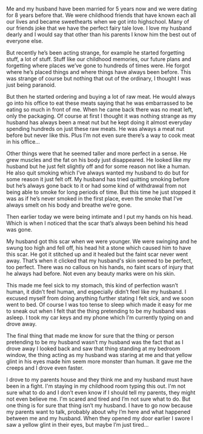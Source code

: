 Me and my husband have been married for 5 years now and we were dating for 8 years before that. We were childhood friends that have known each all our lives and became sweethearts when we got into highschool. Many of our friends joke that we have the perfect fairy tale love. I love my husband dearly and I would say that other than his parents I know him the best out of everyone else. 

But recently he’s been acting strange, for example he started forgetting stuff, a lot of stuff. Stuff like our childhood memories, our future plans and forgetting where places we’ve gone to hundreds of times were. He forgot where he’s placed things and where things have always been before. This was strange of course but nothing that out of the ordinary, I thought I was just being paranoid. 

But then he started ordering and buying a lot of raw meat. He would always go into his office to eat these meats saying that he was embarrassed to be eating so much in front of me. When he came back there was no meat left, only the packaging. Of course at first I thought it was nothing strange as my husband has always been a meat nut but he kept doing it almost everyday spending hundreds on just these raw meats. He was always a meat nut before but never like this. Plus I’m not even sure there’s a way to cook meat in his office…

Other things were that he seemed taller and more perfect in a sense. He grew muscles and the fat on his body just disappeared. He looked like my husband but he just felt slightly off and for some reason not like a human. He also quit smoking which I’ve always wanted my husband to do but for some reason it just felt off. My husband has tried quitting smoking before but he’s always gone back to it or had some kind of withdrawal from not being able to smoke for long periods of time. But this time he just stopped it was as if he’s never smoked in the first place, even the smoke that I’ve always smelt on his body and breathe we’re gone.

Then earlier today we were being intimate and I put my hands on his head. Which is when I noticed that the scar that’s always been behind his head was gone.

 My husband got this scar when we were younger. We were swinging and he swung too high and fell off, his head hit a stone which caused him to have this scar. He got it stitched up and it healed but the faint scar never went away. That’s when it clicked that my husband's skin seemed to be perfect, too perfect. There was no callous on his hands, no faint scars of injury that he always had before. Not even any beauty marks were on his skin. 

This made me feel sick to my stomach, this kind of perfection wasn’t human, it didn’t feel human, and especially didn’t feel like my husband. I excused myself from doing anything further stating I felt sick, and we soon went to bed. Of course I was too tense to sleep which made it easy for me to sneak out when I felt that the thing pretending to be my husband was asleep. I took my car keys and my phone which I’m currently typing on and drove away. 

The final thing that made me know for sure that the thing or person pretending to be my husband wasn’t my husband was the fact that as I drove away I looked back and saw that thing standing at my bedroom window, the thing acting as my husband was staring at me and that yellow glint in his eyes made him seem more monster than human. It gave me the creeps and I drove even faster. 

I drove to my parents house and they think me and my husband must have been in a fight. I'm staying in my childhood room typing this out. I'm not sure what to do and I don’t even know if I should tell my parents, they might not even believe me. I'm scared and tired and I’m not sure what to do. But one thing is for sure that thing isn’t my husband. I have to go now because my parents want to talk, probably about why I’m here and what happened between me and my husband. When they opened my door earlier I swore I saw a yellow glint in their eyes, but maybe I’m just tired…